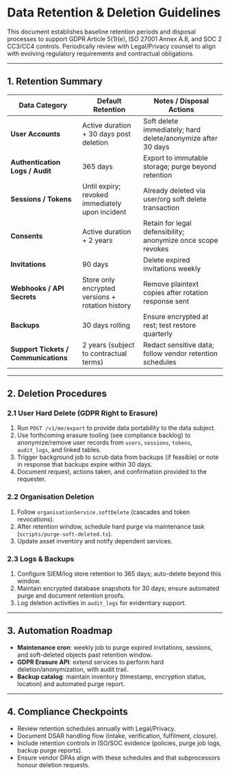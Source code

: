 # Data Retention & Deletion Guidelines

This document establishes baseline retention periods and disposal processes to support GDPR Article 5(1)(e), ISO 27001 Annex A.8, and SOC 2 CC3/CC4 controls. Periodically review with Legal/Privacy counsel to align with evolving regulatory requirements and contractual obligations.

---

## 1. Retention Summary

| Data Category                        | Default Retention                                | Notes / Disposal Actions                                     |
| ------------------------------------ | ------------------------------------------------ | ------------------------------------------------------------ |
| **User Accounts**                    | Active duration + 30 days post deletion          | Soft delete immediately; hard delete/anonymize after 30 days |
| **Authentication Logs / Audit**      | 365 days                                         | Export to immutable storage; purge beyond retention          |
| **Sessions / Tokens**                | Until expiry; revoked immediately upon incident  | Already deleted via user/org soft delete transaction         |
| **Consents**                         | Active duration + 2 years                        | Retain for legal defensibility; anonymize once scope revokes |
| **Invitations**                      | 90 days                                          | Delete expired invitations weekly                            |
| **Webhooks / API Secrets**           | Store only encrypted versions + rotation history | Remove plaintext copies after rotation response sent         |
| **Backups**                          | 30 days rolling                                  | Ensure encrypted at rest; test restore quarterly             |
| **Support Tickets / Communications** | 2 years (subject to contractual terms)           | Redact sensitive data; follow vendor retention schedules     |

---

## 2. Deletion Procedures

### 2.1 User Hard Delete (GDPR Right to Erasure)

1. Run `POST /v1/me/export` to provide data portability to the data subject.
2. Use forthcoming erasure tooling (see compliance backlog) to anonymize/remove user records from `users`, `sessions`, `tokens`, `audit_logs`, and linked tables.
3. Trigger background job to scrub data from backups (if feasible) or note in response that backups expire within 30 days.
4. Document request, actions taken, and confirmation provided to the requester.

### 2.2 Organisation Deletion

1. Follow `organisationService.softDelete` (cascades and token revocations).
2. After retention window, schedule hard purge via maintenance task (`scripts/purge-soft-deleted.ts`).
3. Update asset inventory and notify dependent services.

### 2.3 Logs & Backups

1. Configure SIEM/log store retention to 365 days; auto-delete beyond this window.
2. Maintain encrypted database snapshots for 30 days; ensure automated purge and document retention proofs.
3. Log deletion activities in `audit_logs` for evidentiary support.

---

## 3. Automation Roadmap

- **Maintenance cron**: weekly job to purge expired invitations, sessions, and soft-deleted objects past retention window.
- **GDPR Erasure API**: extend services to perform hard deletion/anonymization, with audit trail.
- **Backup catalog**: maintain inventory (timestamp, encryption status, location) and automated purge report.

---

## 4. Compliance Checkpoints

- Review retention schedules annually with Legal/Privacy.
- Document DSAR handling flow (intake, verification, fulfilment, closure).
- Include retention controls in ISO/SOC evidence (policies, purge job logs, backup purge reports).
- Ensure vendor DPAs align with these schedules and that subprocessors honour deletion requests.

